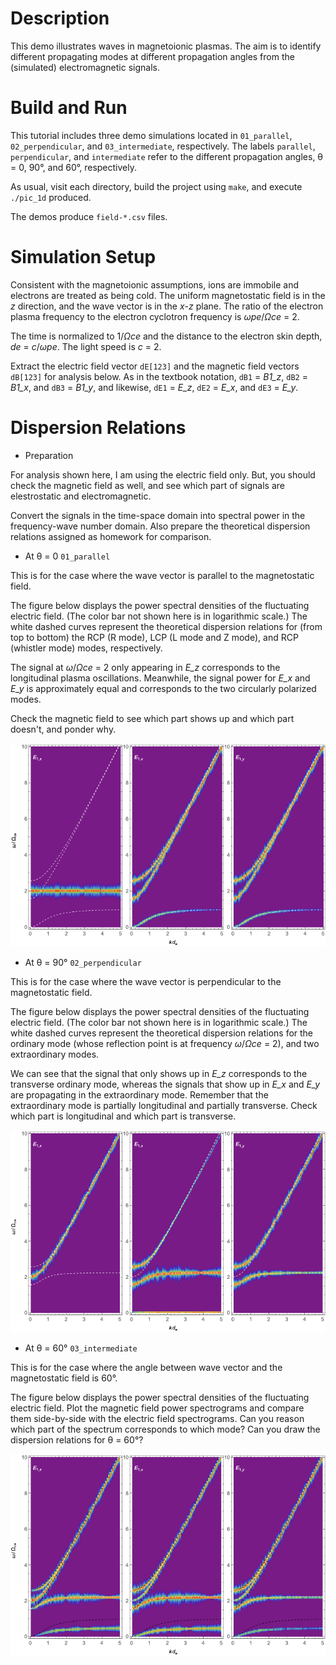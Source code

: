# Description

This demo illustrates waves in magnetoionic plasmas.
The aim is to identify different propagating modes at different propagation angles from the (simulated) electromagnetic signals.


# Build and Run

This tutorial includes three demo simulations located in `01_parallel`, `02_perpendicular`,
and `03_intermediate`, respectively.
The labels `parallel`, `perpendicular`, and `intermediate` refer to the different propagation angles,
θ = 0, 90°, and 60°, respectively.

As usual, visit each directory, build the project using `make`, and execute `./pic_1d` produced.

The demos produce `field-*.csv` files.


# Simulation Setup

Consistent with the magnetoionic assumptions, ions are immobile and electrons are treated as being cold.
The uniform magnetostatic field is in the *z* direction, and the wave vector is in the *x*-*z* plane.
The ratio of the electron plasma frequency to the electron cyclotron frequency is *ωpe*/*Ωce* = 2.

The time is normalized to 1/*Ωce* and the distance to the electron skin depth, *de* = *c*/*ωpe*.
The light speed is *c* = 2.

Extract the electric field vector `dE[123]` and the magnetic field vectors `dB[123]` for analysis below.
As in the textbook notation, `dB1` = *B1_z*, `dB2` = *B1_x*, and `dB3` = *B1_y*, and
likewise, `dE1` = *E_z*, `dE2` = *E_x*, and `dE3` = *E_y*.


# Dispersion Relations

- Preparation

For analysis shown here, I am using the electric field only.
But, you should check the magnetic field as well, and see which part of signals are
elestrostatic and electromagnetic.

Convert the signals in the time-space domain into spectral power in the frequency-wave number domain.
Also prepare the theoretical dispersion relations assigned as homework for comparison.


- At θ = 0 `01_parallel`

This is for the case where the wave vector is parallel to the magnetostatic field.

The figure below displays the power spectral densities of the fluctuating electric field.
(The color bar not shown here is in logarithmic scale.)
The white dashed curves represent the theoretical dispersion relations for (from top to bottom)
the RCP (R mode), LCP (L mode and Z mode), and RCP (whistler mode) modes, respectively.

The signal at *ω*/*Ωce* = 2 only appearing in *E_z* corresponds to the longitudinal plasma oscillations.
Meanwhile, the signal power for *E_x* and *E_y* is approximately equal and
corresponds to the two circularly polarized modes.

Check the magnetic field to see which part shows up and which part doesn't, and ponder why.

![Dispersion Relation at Parallel Propagation](./figures/01_parallel-efield_dispersion.png)


- At θ = 90° `02_perpendicular`

This is for the case where the wave vector is perpendicular to the magnetostatic field.

The figure below displays the power spectral densities of the fluctuating electric field.
(The color bar not shown here is in logarithmic scale.)
The white dashed curves represent the theoretical dispersion relations for
the ordinary mode (whose reflection point is at frequency *ω*/*Ωce* = 2), and
two extraordinary modes.

We can see that the signal that only shows up in *E_z* corresponds to the transverse ordinary mode,
whereas the signals that show up in *E_x* and *E_y* are propagating in the extraordinary mode.
Remember that the extraordinary mode is partially longitudinal and partially transverse.
Check which part is longitudinal and which part is transverse.

![Dispersion Relation at Perpendicular Propagation](./figures/02_perpendicular-efield_dispersion.png)


- At θ = 60° `03_intermediate`

This is for the case where the angle between wave vector and the magnetostatic field is 60°.

The figure below displays the power spectral densities of the fluctuating electric field.
Plot the magnetic field power spectrograms and compare them side-by-side with the electric field spectrograms.
Can you reason which part of the spectrum corresponds to which mode?
Can you draw the dispersion relations for θ = 60°?

![Dispersion Relation at Intermediate Propagation](./figures/03_intermediate-efield_dispersion.png)
